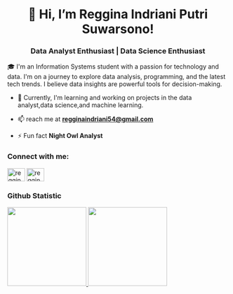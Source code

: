 <h1 align="center">👋 Hi, I’m Reggina Indriani Putri  Suwarsono!</h1>
<h3 align="center"> Data Analyst Enthusiast | Data Science Enthusiast</h3>

<p>🎓 I'm an Information Systems student with a passion for technology and data. I'm on a journey to explore data analysis, programming, and the latest tech trends. I believe data insights are powerful tools for decision-making. </p>

- 🌱 Currently, I'm learning and working on projects in the data analyst,data science,and machine learning.

- 📫 reach me at **regginaindriani54@gmail.com**

- ⚡ Fun fact **Night Owl Analyst**

<h3 align="left">Connect with me:</h3>
<p align="left">

<a href="https://www.linkedin.com/in/reggina-indriani-putri-suwarsono-15a519217/" target="blank"><img align="center" src="https://cdn.jsdelivr.net/npm/simple-icons@3.0.1/icons/linkedin.svg" alt="reggina indriani putri suwarsono" height="30" width="40" /></a>
<a href="https://instagram.com/reggina_indriani" target="blank"><img align="center" src="https://cdn.jsdelivr.net/npm/simple-icons@3.0.1/icons/instagram.svg" alt="reggina_indriani" height="30" width="40" /></a>

</p>


  
### Github Statistic
<p align="left">
<a href="https://github.com/ginaregg123">
  <img height="180em" src="https://github-readme-stats-eight-theta.vercel.app/api?username=ginaregg123&show_icons=true&theme=algolia&include_all_commits=true&count_private=true"/>
  <img height="180em" src="https://github-readme-stats-eight-theta.vercel.app/api/top-langs/?username=ginaregg123&layout=compact&langs_count=8&theme=algolia"/>
</a>
</p>

